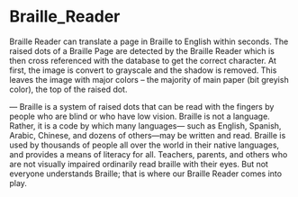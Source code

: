 # Braille_Reader
Braille Reader can translate a page in Braille to English within seconds. The raised dots of a Braille Page are detected by the Braille Reader which is then cross referenced with the database to get the correct character. At first, the image is convert to grayscale and the shadow is removed. This leaves the image with major colors – the majority of main paper (bit greyish color), the top of the raised dot.








— Braille is a system of raised dots that can be read with the fingers by people who are blind or 
who have low vision. Braille is not a language. Rather, it is a code by which many languages— such as 
English, Spanish, Arabic, Chinese, and dozens of others—may be written and read. Braille is used by 
thousands of people all over the world in their native languages, and provides a means of literacy for all. 
Teachers, parents, and others who are not visually impaired ordinarily read braille with their eyes. But 
not everyone understands Braille; that is where our Braille Reader comes into play.




